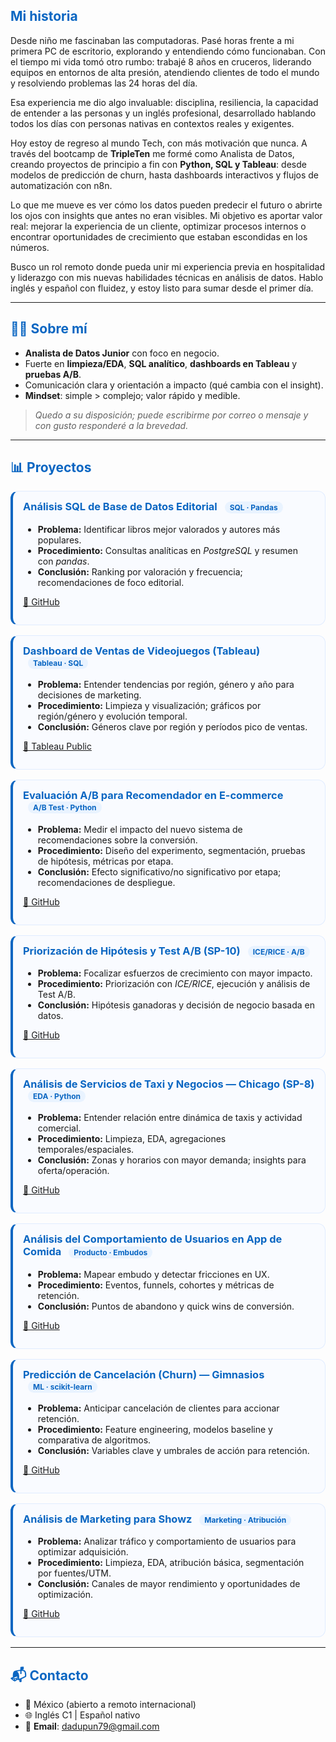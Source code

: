 <!-- Estilos visuales -->
<style>
  h2, h3 { color:#0A66C2; }
  .project-card {
    background:#f9fbff;
    border:1px solid #e0ecff;
    border-left:4px solid #0A66C2;
    border-radius:12px;
    padding:14px 16px;
    margin:16px 0;
  }
  .project-card h3 { margin-top:0; }
  .badge {
    display:inline-block; padding:2px 8px; border-radius:999px;
    background:#e9f3ff; color:#0A66C2; font-size:12px; margin-left:8px;
  }
</style>

## Mi historia
Desde niño me fascinaban las computadoras. Pasé horas frente a mi primera PC de escritorio, explorando y entendiendo cómo funcionaban. Con el tiempo mi vida tomó otro rumbo: trabajé 8 años en cruceros, liderando equipos en entornos de alta presión, atendiendo clientes de todo el mundo y resolviendo problemas las 24 horas del día.

Esa experiencia me dio algo invaluable: disciplina, resiliencia, la capacidad de entender a las personas y un inglés profesional, desarrollado hablando todos los días con personas nativas en contextos reales y exigentes.

Hoy estoy de regreso al mundo Tech, con más motivación que nunca. A través del bootcamp de **TripleTen** me formé como Analista de Datos, creando proyectos de principio a fin con **Python, SQL y Tableau**: desde modelos de predicción de churn, hasta dashboards interactivos y flujos de automatización con n8n.

Lo que me mueve es ver cómo los datos pueden predecir el futuro o abrirte los ojos con insights que antes no eran visibles. Mi objetivo es aportar valor real: mejorar la experiencia de un cliente, optimizar procesos internos o encontrar oportunidades de crecimiento que estaban escondidas en los números.

Busco un rol remoto donde pueda unir mi experiencia previa en hospitalidad y liderazgo con mis nuevas habilidades técnicas en análisis de datos. Hablo inglés y español con fluidez, y estoy listo para sumar desde el primer día.

---

## 👨‍💻 Sobre mí
- **Analista de Datos Junior** con foco en negocio.
- Fuerte en **limpieza/EDA**, **SQL analítico**, **dashboards en Tableau** y **pruebas A/B**.
- Comunicación clara y orientación a impacto (qué cambia con el insight).
- **Mindset**: simple > complejo; valor rápido y medible.

> *Quedo a su disposición; puede escribirme por correo o mensaje y con gusto responderé a la brevedad.*

---

## 📊 Proyectos

<div class="project-card">
  <h3>Análisis SQL de Base de Datos Editorial <span class="badge">SQL · Pandas</span></h3>
  <ul>
    <li><strong>Problema:</strong> Identificar libros mejor valorados y autores más populares.</li>
    <li><strong>Procedimiento:</strong> Consultas analíticas en <em>PostgreSQL</em> y resumen con <em>pandas</em>.</li>
    <li><strong>Conclusión:</strong> Ranking por valoración y frecuencia; recomendaciones de foco editorial.</li>
  </ul>
  <p><a href="https://github.com/DANTEDUPEYRON21/sql-book-analysis" target="_blank">🔗 GitHub</a></p>
</div>

<div class="project-card">
  <h3>Dashboard de Ventas de Videojuegos (Tableau) <span class="badge">Tableau · SQL</span></h3>
  <ul>
    <li><strong>Problema:</strong> Entender tendencias por región, género y año para decisiones de marketing.</li>
    <li><strong>Procedimiento:</strong> Limpieza y visualización; gráficos por región/género y evolución temporal.</li>
    <li><strong>Conclusión:</strong> Géneros clave por región y períodos pico de ventas.</li>
  </ul>
  <p><a href="https://public.tableau.com/app/profile/dante.dupeyron/viz/Book1_17506943276420/Dashboard1" target="_blank">🔗 Tableau Public</a></p>
</div>

<div class="project-card">
  <h3>Evaluación A/B para Recomendador en E-commerce <span class="badge">A/B Test · Python</span></h3>
  <ul>
    <li><strong>Problema:</strong> Medir el impacto del nuevo sistema de recomendaciones sobre la conversión.</li>
    <li><strong>Procedimiento:</strong> Diseño del experimento, segmentación, pruebas de hipótesis, métricas por etapa.</li>
    <li><strong>Conclusión:</strong> Efecto significativo/no significativo por etapa; recomendaciones de despliegue.</li>
  </ul>
  <p><a href="https://github.com/DANTEDUPEYRON21/ab-test" target="_blank">🔗 GitHub</a></p>
</div>

<div class="project-card">
  <h3>Priorización de Hipótesis y Test A/B (SP-10) <span class="badge">ICE/RICE · A/B</span></h3>
  <ul>
    <li><strong>Problema:</strong> Focalizar esfuerzos de crecimiento con mayor impacto.</li>
    <li><strong>Procedimiento:</strong> Priorización con <em>ICE/RICE</em>, ejecución y análisis de Test A/B.</li>
    <li><strong>Conclusión:</strong> Hipótesis ganadoras y decisión de negocio basada en datos.</li>
  </ul>
  <p><a href="https://github.com/DANTEDUPEYRON21/priorizacion_ab_test_tienda_online" target="_blank">🔗 GitHub</a></p>
</div>

<div class="project-card">
  <h3>Análisis de Servicios de Taxi y Negocios — Chicago (SP-8) <span class="badge">EDA · Python</span></h3>
  <ul>
    <li><strong>Problema:</strong> Entender relación entre dinámica de taxis y actividad comercial.</li>
    <li><strong>Procedimiento:</strong> Limpieza, EDA, agregaciones temporales/espaciales.</li>
    <li><strong>Conclusión:</strong> Zonas y horarios con mayor demanda; insights para oferta/operación.</li>
  </ul>
  <p><a href="https://github.com/DANTEDUPEYRON21/analisis_taxis_negocios_chicago" target="_blank">🔗 GitHub</a></p>
</div>

<div class="project-card">
  <h3>Análisis del Comportamiento de Usuarios en App de Comida <span class="badge">Producto · Embudos</span></h3>
  <ul>
    <li><strong>Problema:</strong> Mapear embudo y detectar fricciones en UX.</li>
    <li><strong>Procedimiento:</strong> Eventos, funnels, cohortes y métricas de retención.</li>
    <li><strong>Conclusión:</strong> Puntos de abandono y quick wins de conversión.</li>
  </ul>
  <p><a href="https://github.com/DANTEDUPEYRON21/analisis_usuarios" target="_blank">🔗 GitHub</a></p>
</div>

<div class="project-card">
  <h3>Predicción de Cancelación (Churn) — Gimnasios <span class="badge">ML · scikit-learn</span></h3>
  <ul>
    <li><strong>Problema:</strong> Anticipar cancelación de clientes para accionar retención.</li>
    <li><strong>Procedimiento:</strong> Feature engineering, modelos baseline y comparativa de algoritmos.</li>
    <li><strong>Conclusión:</strong> Variables clave y umbrales de acción para retención.</li>
  </ul>
  <p><a href="https://github.com/DANTEDUPEYRON21/churn-model" target="_blank">🔗 GitHub</a></p>
</div>

<div class="project-card">
  <h3>Análisis de Marketing para Showz <span class="badge">Marketing · Atribución</span></h3>
  <ul>
    <li><strong>Problema:</strong> Analizar tráfico y comportamiento de usuarios para optimizar adquisición.</li>
    <li><strong>Procedimiento:</strong> Limpieza, EDA, atribución básica, segmentación por fuentes/UTM.</li>
    <li><strong>Conclusión:</strong> Canales de mayor rendimiento y oportunidades de optimización.</li>
  </ul>
  <p><a href="https://github.com/DANTEDUPEYRON21/proyecto-showz-analisis-visitas" target="_blank">🔗 GitHub</a></p>
</div>

---

## 📬 Contacto
- 📍 México (abierto a remoto internacional)  
- 🌐 Inglés C1 | Español nativo  
- 💬 **Email**: [dadupun79@gmail.com](mailto:dadupun79@gmail.com)
